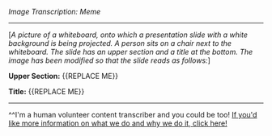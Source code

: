 *Image Transcription: Meme*

---

[*A picture of a whiteboard, onto which a presentation slide with a white background is being projected. A person sits on a chair next to the whiteboard. The slide has an upper section and a title at the bottom. The image has been modified so that the slide reads as follows:*]

**Upper Section:** {{REPLACE ME}}

**Title:** {{REPLACE ME}}

---

^^I'm&#32;a&#32;human&#32;volunteer&#32;content&#32;transcriber&#32;and&#32;you&#32;could&#32;be&#32;too!&#32;[If&#32;you'd&#32;like&#32;more&#32;information&#32;on&#32;what&#32;we&#32;do&#32;and&#32;why&#32;we&#32;do&#32;it,&#32;click&#32;here!](https://www.reddit.com/r/TranscribersOfReddit/wiki/index)
